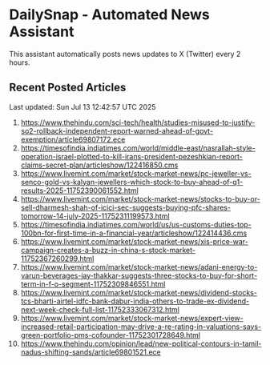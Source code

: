 # DailySnap - Automated News Assistant

This assistant automatically posts news updates to X (Twitter) every 2 hours.

## Recent Posted Articles

Last updated: Sun Jul 13 12:42:57 UTC 2025

1. https://www.thehindu.com/sci-tech/health/studies-misused-to-justify-so2-rollback-independent-report-warned-ahead-of-govt-exemption/article69807172.ece
2. https://timesofindia.indiatimes.com/world/middle-east/nasrallah-style-operation-israel-plotted-to-kill-irans-president-pezeshkian-report-claims-secret-plan/articleshow/122416850.cms
3. https://www.livemint.com/market/stock-market-news/pc-jeweller-vs-senco-gold-vs-kalyan-jewellers-which-stock-to-buy-ahead-of-q1-results-2025-11752390061552.html
4. https://www.livemint.com/market/stock-market-news/stocks-to-buy-or-sell-dharmesh-shah-of-icici-sec-suggests-buying-pfc-shares-tomorrow-14-july-2025-11752311199573.html
5. https://timesofindia.indiatimes.com/world/us/us-customs-duties-top-100bn-for-first-time-in-a-financial-year/articleshow/122414436.cms
6. https://www.livemint.com/market/stock-market-news/xis-price-war-campaign-creates-a-buzz-in-china-s-stock-market-11752367260299.html
7. https://www.livemint.com/market/stock-market-news/adani-energy-to-varun-beverages-jay-thakkar-suggests-three-stocks-to-buy-for-short-term-in-f-o-segment-11752309846551.html
8. https://www.livemint.com/market/stock-market-news/dividend-stocks-tcs-bharti-airtel-idfc-bank-dabur-india-others-to-trade-ex-dividend-next-week-check-full-list-11752333067312.html
9. https://www.livemint.com/market/stock-market-news/expert-view-increased-retail-participation-may-drive-a-re-rating-in-valuations-says-green-portfolio-pms-cofounder-11752301728649.html
10. https://www.thehindu.com/opinion/lead/new-political-contours-in-tamil-nadus-shifting-sands/article69801521.ece
